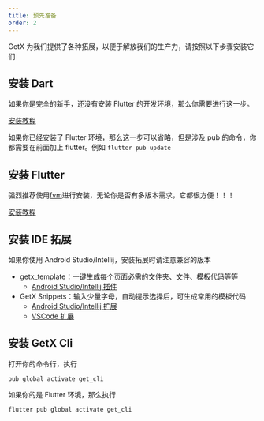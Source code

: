 ```yaml
---
title: 预先准备
order: 2
---
```


GetX 为我们提供了各种拓展，以便于解放我们的生产力，请按照以下步骤安装它们

## 安装 Dart

如果你是完全的新手，还没有安装 Flutter 的开发环境，那么你需要进行这一步。

[安装教程](https://www.dartcn.com/install)

<Alert type='Warning'>如果你已经安装了 Flutter 环境，那么这一步可以省略，但是涉及 pub 的命令，你都需要在前面加上 flutter。例如 `flutter pub update` </Alert>

## 安装 Flutter

<Alert>强烈推荐使用[fvm](https://fvm.app/)进行安装，无论你是否有多版本需求，它都很方便！！！</Alert>

[安装教程](https://flutter.cn/docs/get-started/install)

## 安装 IDE 拓展

<Alert type='Warning'>如果你使用 Android Studio/Intellij，安装拓展时请注意兼容的版本</Alert>

- getx_template：一键生成每个页面必需的文件夹、文件、模板代码等等
  - [Android Studio/Intellij 插件](https://plugins.jetbrains.com/plugin/15919-getx)
- GetX Snippets：输入少量字母，自动提示选择后，可生成常用的模板代码
  - [Android Studio/Intellij 扩展](https://plugins.jetbrains.com/plugin/14975-getx-snippets)
  - [VSCode 扩展](https://marketplace.visualstudio.com/items?itemName=get-snippets.get-snippets)

## 安装 GetX Cli

打开你的命令行，执行

```shell
pub global activate get_cli
```

如果你的是 Flutter 环境，那么执行

```shell
flutter pub global activate get_cli
```
